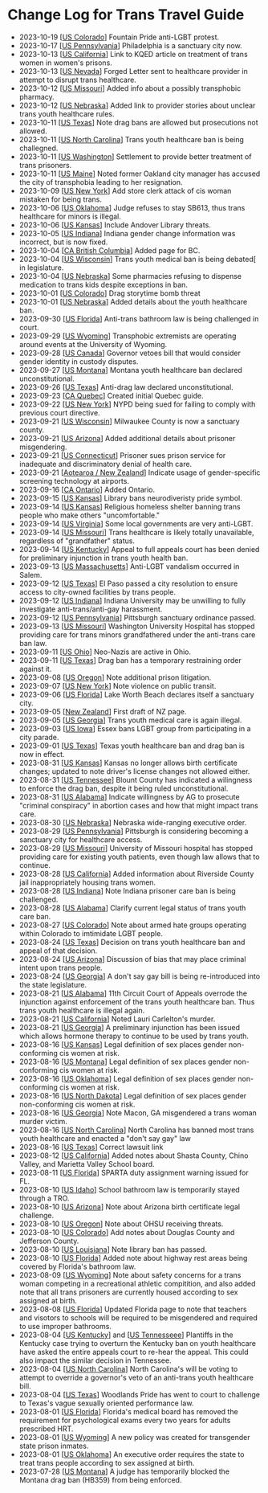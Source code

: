 # Change Log for Trans Travel Guide

 *  2023-10-19 \[[US Colorado](us/co.md)\] Fountain Pride anti-LGBT
    protest.
 *  2023-10-17 \[[US Pennsylvania](us/pa.md)\] Philadelphia is a sanctuary
    city now.
 *  2023-10-13 \[[US California](us/ca.md)\] Link to KQED article on
    treatment of trans women in women's prisons.
 *  2023-10-13 \[[US Nevada](us/nv.md)\] Forged Letter sent to healthcare
    provider in attempt to disrupt trans healthcare.
 *  2023-10-12 \[[US Missouri](us/mo.md)\] Added info about a possibly
    transphobic pharmacy.
 *  2023-10-12 \[[US Nebraska](us/ne.md)\] Added link to provider
    stories about unclear trans youth healthcare rules.
 *  2023-10-11 \[[US Texas](us/tx.md)\] Note drag bans are allowed but
    prosecutions not allowed.
 *  2023-10-11 \[[US North Carolina](us/nc.md)\] Trans youth healthcare
    ban is being challegned.
 *  2023-10-11 \[[US Washington](us/wa.md)\] Settlement to provide
    better treatment of trans prisoners.
 *  2023-10-11 \[[US Maine](us/me.md)\] Noted former Oakland city
    manager has accused the city of transphobia leading to her
    resignation.
 *  2023-10-09 \[[US New York](us/ny.md)\] Add store clerk attack of cis
    woman mistaken for being trans.
 *  2023-10-06 \[[US Oklahoma](us/ok.md)\] Judge refuses to stay SB613,
    thus trans healthcare for minors is illegal.
 *  2023-10-06 \[[US Kansas](us/ks.md)\] Include Andover Library
    threats.
 *  2023-10-05 \[[US Indiana](us/in.md)\] Indiana gender change
    information was incorrect, but is now fixed.
 *  2023-10-04 \[[CA British Columbia](ca/bc.md)\] Added page for BC.
 *  2023-10-04 \[[US Wisconsin](us/wi.md)\] Trans youth medical ban is
    being debated[ in legislature.
 *  2023-10-04 \[[US Nebraska](us/ne.md)\] Some pharmacies refusing to
    dispense medication to trans kids despite exceptions in ban.
 *  2023-10-01 \[[US Colorado](us/co.md)\] Drag storytime bomb threat
 *  2023-10-01 \[[US Nebraska](us/ne.md)\] Added details about the youth
    healthcare ban.
 *  2023-09-30 \[[US Florida](us/fl.md)\] Anti-trans bathroom law is
    being challenged in court.
 *  2023-09-29 \[[US Wyoming](us/wy.md)\] Transphobic extremists are
    operating around events at the University of Wyoming.
 *  2023-09-28 \[[US Canada](us/ca.md)\] Governor vetoes bill that would
    consider gender identity in custody disputes.
 *  2023-09-27 \[[US Montana](us/mt.md)\] Montana youth healthcare ban
    declared unconstitutional.
 *  2023-09-26 \[[US Texas](us/tx.md)\] Anti-drag law declared
    unconstitutional.
 *  2023-09-23 \[[CA Quebec](ca/qc.md)\] Created initial Quebec guide.
 *  2023-09-22 \[[US New York](us/ny.md)\] NYPD being sued for failing
    to comply with previous court directive.
 *  2023-09-21 \[[US Wisconsin](us/wi.md)\] Milwaukee County is now a
    sanctuary county.
 *  2023-09-21 \[[US Arizona](us/az.md)\] Added additional details about
    prisoner misgendering.
 *  2023-09-21 \[[US Connecticut](us/ct.md)\] Prisoner sues prison
    service for inadequate and discriminatory denial of health care.
 *  2023-09-21 \[[Aotearoa / New Zealand](nz.md)\] Indicate usage of
    gender-specific screening technology at airports.
 *  2023-09-16 \[[CA Ontario](ca/on.md)\] Added Ontario.
 *  2023-09-15 \[[US Kansas](us/ks.md)\] Library bans neurodiveristy
    pride symbol.
 *  2023-09-14 \[[US Kansas](us/ks.md)\] Religious homeless shelter
    banning trans people who make others "uncomfortable."
 *  2023-09-14 \[[US Virginia](us/va.md)\] Some local governments are
    very anti-LGBT.
 *  2023-09-14 \[[US Missouri](us/mo.md)\] Trans healthcare is likely
    totally unavailable, regardless of "grandfather" status.
 *  2023-09-14 \[[US Kentucky](us/ky.md)\] Appeal to full appeals court
    has been denied for preliminary injunction in trans youth health
    ban.
 *  2023-09-13 \[[US Massachusetts](us/ma.md)\] Anti-LGBT vandalism
    occurred in Salem.
 *  2023-09-12 \[[US Texas](us/tx.md)\] El Paso passed a city resolution
    to ensure access to city-owned facilities by trans people.
 *  2023-09-12 \[[US Indiana](us/in.md)\] Indiana University may be
    unwilling to fully investigate anti-trans/anti-gay harassment.
 *  2023-09-12 \[[US Pennsylvania](us/pa.md)\] Pittsburgh sanctuary
    ordinance passed.
 *  2023-09-13 \[[US Missouri](us/mo.md)\] Washington University
    Hospital has stopped providing care for trans minors grandfathered
    under the anti-trans care ban law.
 *  2023-09-11 \[[US Ohio](us/oh.md)\] Neo-Nazis are active in Ohio.
 *  2023-09-11 \[[US Texas](us/tx.md)\] Drag ban has a temporary
    restraining order against it.
 *  2023-09-08 \[[US Oregon](us/or.md)\] Note additional prison
    litigation.
 *  2023-09-07 \[[US New York](us/ny.md)\] Note violence on public
    transit.
 *  2023-09-06 \[[US Florida](us/fl.md)\] Lake Worth Beach declares
    itself a sanctuary city.
 *  2023-09-05 \[[New Zealand](nz.md)\] First draft of NZ page.
 *  2023-09-05 \[[US Georgia](us/ga.md)\] Trans youth medical care is
    again illegal.
 *  2023-09-03 \[[US Iowa](us/ia.md)\] Essex bans LGBT group from
    participating in a city parade.
 *  2023-09-01 \[[US Texas](us/tx.md)\] Texas youth healthcare ban and
    drag ban is now in effect.
 *  2023-08-31 \[[US Kansas](us/ks.md)\] Kansas no longer allows birth
    certificate changes; updated to note driver's license changes not
    allowed either.
 *  2023-08-31 \[[US Tennessee](us/tn.md)\] Blount County has indicated
    a wilingness to enforce the drag ban, despite it being ruled
    unconstitutional.
 *  2023-08-31 \[[US Alabama](us/al.md)\] Indicate willingness by AG to
    prosecute "criminal conspiracy" in abortion cases and how that might
    impact trans care.
 *  2023-08-30 \[[US Nebraska](us/ne.md)\] Nebraska wide-ranging
    executive order.
 *  2023-08-29 \[[US Pennsylvania](us/pa.md)\] Pittsburgh is considering
    becoming a sanctuary city for healthcare access.
 *  2023-08-29 \[[US Missouri](us/mo.md)\] University of Missouri
    hospital has stopped providing care for existing youth patients, even
    though law allows that to continue.
 *  2023-08-28 \[[US California](us/ca.md)\] Added information about
    Riverside County jail inappropriately housing trans women.
 *  2023-08-28 \[[US Indiana](us/in.md)\] Note Indiana prisoner care ban
    is being challenged.
 *  2023-08-28 \[[US Alabama](us/al.md)\] Clarify current legal status
    of trans youth care ban.
 *  2023-08-27 \[[US Colorado](us/co.md)\] Note about armed hate groups
    operating within Colorado to imtimidate LGBT people.
 *  2023-08-24 \[[US Texas](us/tx.md)\] Decision on trans youth
    healthcare ban and appeal of that decision.
 *  2023-08-24 \[[US Arizona](us/az.md)\] Discussion of bias that may
    place criminal intent upon trans people.
 *  2023-08-24 \[[US Georgia](us/ga.md)\] A don't say gay bill is being
    re-introduced into the state legislature.
 *  2023-08-21 \[[US Alabama](us/al.md)\] 11th Circuit Court of Appeals
    overrode the injunction against enforcement of the trans youth
    healthcare ban. Thus trans youth healthcare is illegal again.
 *  2023-08-21 \[[US California](us/ca.md)\] Noted Lauri Carlelton's
    murder.
 *  2023-08-21 \[[US Georgia](us/ga.md)\] A preliminary injunction has
    been issued which allows hormone therapy to continue to be used by
    trans youth.
 *  2023-08-16 \[[US Kansas](us/ks.md)\] Legal definition of sex places
    gender non-conforming cis women at risk.
 *  2023-08-16 \[[US Montana](us/mt.md)\] Legal definition of sex places
    gender non-conforming cis women at risk.
 *  2023-08-16 \[[US Oklahoma](us/ok.md)\] Legal definition of sex places
    gender non-conforming cis women at risk.
 *  2023-08-16 \[[US North Dakota](us/nd.md)\] Legal definition of sex places
    gender non-conforming cis women at risk.
 *  2023-08-16 \[[US Georgia](us/ga.md)\] Note Macon, GA misgendered a
    trans woman murder victim.
 *  2023-08-16 \[[US North Carolina](us/nc.md)\] North Carolina has
    banned most trans youth healthcare and enacted a "don't say gay" law
 *  2023-08-16 \[[US Texas](us/tx.md)\] Correct lawsuit link
 *  2023-08-12 \[[US California](us/ca.md)\] Added notes about Shasta
    County, Chino Valley, and Marietta Valley School board.
 *  2023-08-11 \[[US Florida](us/fl.md)\] SPARTA duty assignment warning
    issued for FL.
 *  2023-08-10 \[[US Idaho](us/id.md)\] School bathroom law is
    temporarily stayed through a TRO.
 *  2023-08-10 \[[US Arizona](us/az.md)\] Note about Arizona birth
    certificate legal challenge.
 *  2023-08-10 \[[US Oregon](us/or.md)\] Note about OHSU receiving
    threats.
 *  2023-08-10 \[[US Colorado](us/co.md)\] Add notes about Douglas County
    and Jefferson County.
 *  2023-08-10 \[[US Louisiana](us/la.md)\] Note library ban has passed.
 *  2023-08-10 \[[US Florida](us/fl.md)\] Added note about highway rest
    areas being covered by Florida's bathroom law.
 *  2023-08-09 \[[US Wyoming](us/wy.md)\] Note about safety concerns for
    a trans woman competing in a recreational athletic compitition, and
    also added note that all trans prisoners are currently housed
    according to sex assigned at birth.
 *  2023-08-08 \[[US Florida](us/fl.md)\] Updated Florida page to note
    that teachers and visotors to schools will be required to be
    misgendered and required to use improper bathrooms.
 *  2023-08-04 \[[US Kentucky](us/ky.md)\] and \[[US
    Tennesseee](us/tn.md)\] Plantiffs in the Kentucky case trying to
    overturn the Kentucky ban on youth healthcare have asked the entire
    appeals court to re-hear the appeal. This could also impact the
    similar decision in Tennessee.
 *  2023-08-04 \[[US North Carolina](us/nc.md)\] North Carolina's will be
    voting to attempt to override a governor's veto of an anti-trans
    youth healthcare bill.
 *  2023-08-04 \[[US Texas](us/tx.md)\] Woodlands Pride has went to
    court to challenge to Texas's vague sexually oriented performance law.
 *  2023-08-01 \[[US Florida](us/fl.md)\] Florida's medical board has
    removed the requirement for psychological exams every two years for
    adults prescribed HRT.
 *  2023-08-01 \[[US Wyoming](us/wy.md)\] A new policy was created for
    transgender state prison inmates.
 *  2023-08-01 \[[US Oklahoma](us/ok.md)\] An executive order requires
    the state to treat trans people according to sex assigned at birth.
 *  2023-07-28 \[[US Montana](us/mt.md)\] A judge has temporarily blocked
    the Montana drag ban (HB359) from being enforced.

